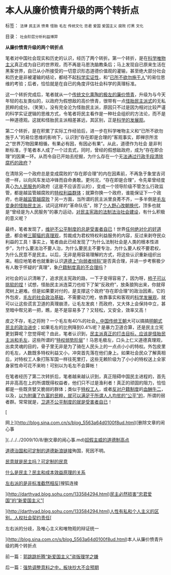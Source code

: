 # 本人从廉价愤青升级的两个转折点

标签： `法律` `民主派` `愤青` `怪胎` `毛左` `传统文化` `忠君` `爱国` `爱国主义` `腐败` `打黑` `文化` 

目录： `社会阶层分析利益博羿`

**从廉价愤青升级的两个转折点**

笔者对中国社会现实和历史的认识，经历了两个转折。第一个转折，是在[科学唯物主义](http://blog.sina.com.cn/s/blog_5563a64d0100d0v2.html)真正成为自已的世界观，而不再是马恩洗脑教条后；马上发现自已原来生活在黑客世界，自已从小所接受的一切意识形态道德价值观的灌输，甚至绝大部分社会和历史是非被灌输的结论，都经不起[科学实证性](../../../2009/6/19/科学实证性排斥任何哲学诡辩.md)，和“[已所不欲勿施于人](../../../2009/6/19/“已所不欲，勿施于人”就是普世的价值观.md)”的易位思维的考验；后者，恰恰就是在自已的角度评估社会科学的真理标准。

这一个转折完成后，笔者就从一个[传统文化熏陶的极左的廉价愤青](../../../2008/8/23/君权文化熏陶下的中式愤青.md)，升级为与今天年轻的右友类似的，以政府为假想敌的高价愤青，很带有一点[怪胎民主派式](../../../2009/9/22/左右派的极之前卫与保守.md)的无私民粹的成分。（笑笑）。没有完全沦为怪胎民主派，原因只不过是因为相对比较严谨的科学实证逻辑的思维方式，令笔者将民主看作是一种社会组织的方法论，而不是一种道德观。这就和怪胎民主派相差甚远，其区别，正是[科学的发展观](../../../2009/4/25/科学，民主和科学的发展观.md)。

第二个转折，是在积累了实际工作经验后，进一步在科学唯物主义和“已所不欲勿施于人”的易位思维的影响下，认识到“存在即是合理的”客观事实，即禅宗所言之“世界万物因果相循，有果必有因，有因必有果”。从此，道德作为社会
是非判断标准，于笔者本人成了一个过去式，同时，曾经的假想敌政府，成为“存在即合理”的因果一环。从而令自已开始去挖掘，为什么存在一个无[法通过行政手段清除腐朽的政府](../../../2009/5/25/行政效益剪刀差和保守主义：公权分立牵制不能减少腐败.md)？

在清除另一个政府总是变成腐败的“存在即合理”的内在因素前，不再急于象堂吉诃德一样，以向风车发动冲锋而自命勇敢。更何况，“存在即是合理”，令先辈曾经度真心[为人民服务](../../../2009/7/14/为人民服务体现的正是人权普世的价值观.md)的政府（这是不应该否认的），变成一个领导阶级不管怎么行政监管，都是越监管越腐败的[特权利益群体](../../../2009/8/1/民粹口号，特权阶层利益最大化最隐蔽的方法.md)；就算你换一个政府，谁能保证下一个政府，也是[越监管越腐败](../../../2009/6/30/行政监管越多越腐败，从三鹿事件到上海塌楼.md)？另一方面，当所谓的民主派里良莠不齐，一多半倒是[毛左变身的怪胎民主派](http://hi.baidu.com/darthchn/blog/item/0c1a63b59081627a8bd4b2bc.html)，试问这样的“革命队伍”，除了[个人野心改朝换代](../../../2009/5/17/民主价值观不能持有政治野心.md)，顶多也就是“曾经是为人民服务”的暴力运动，[对民主宪政的法制法治社会建设](http://hi.baidu.com/darthchn/blog/item/cd63288e007daef3513d9299.html)，有什么积极的意义呢？

最终，笔者发现了，[维护不公平制度的总是受害者自已](../../../2008/10/16/极力维护不公平制度的是受害者自已.md)！世界[任何绝对化的好道德](http://blog.163.com/darthvad/blog/static/53399470200921385353890/)，都会被[三脚猫的真理观](../../../2009/7/10/三脚猫真理艺术.md)，剪裁成为君权特权利益服务的内容，反过来剥夺民众利益的工具！事实上，笔者由此已经发现了“为什么法制社会是人类的根本性进步”，为什么要法治不要人治，为什么要民主不要专治，为什么要人权不要君权，为什么民意不是民主。以后，无非是用容易理解的方式，将这些认识重新组织出来。相应地笔者也就重新认识[道德上“向弱者倾斜”](../../../2009/9/3/穷穷相报何时了！弱者知多少！.md)是否真合理，并进一步考察极少有人敢于怀疑的“真理”，象[户籍制度真的不合理吗](../../../2009/9/29/户籍制度的合理性和必要性专题讨论目录.md)？

对社会的认识清晰了，追求民主宪政的路，一下子变得容易了，因为呀，[柿子可以挑软的捏](../../../2009/8/25/柿子宜拣软的捏.md)！试想，怪胎民主派连菜刀也给下了架“反政府”，放条狼狗出来，你就得爬树上避难。但是如果要对付的，是支撑这个政府“存在即合理”的政治因素，它的外包皮，[毛左的社会政治基础](http://hi.baidu.com/darthchn/blog/item/0c1a63b59081627a8bd4b2bc.html)，不需要动刀枪，依靠事实和客观的[科学发展观](../../../2009/4/25/科学，民主和科学的发展观.md)，就可以让这些谎言卫道的真理崩溃，让毛左发疯！而政府，又大体上会保持中立，甚至暗中帮兄弟一把，瞧，是不是容易多了？又轻松，又安全，效率又高！

皮之不存，毛之将附？一个毛左有40%的社会[，中国传统王朝](../../../2009/7/24/人权普世价值观或令传统中国将不国.md)大可以搞搞[明朝式民主的政治进步](http://hi.baidu.com/darthchn/blog/item/b8eb1f1f6f3cff164034173e.html)；如果毛左的比例降到0.4%呢？是暴力卫道合算，还是民主立宪更划算呢？您觉得呢？由此，笔者认识到，[民主派真正的打击目标，应该是怪胎民主派和毛左](../../../2009/7/15/为什么反左就是反腐败？反毛左反腐效益最高？.md)，这些所谓的“[特权弱势阶层](../../../2009/7/31/弱势人群和人权弱势人群之人人平等.md)”！马恩毛极左，口头上仁义道德真理观，出卖灵魂的目的，骨子里无非是为了骑在人民头上的一点点小小的特权。外包皮里的毛左，人数既多特权利益又小，冲突首先落在他们身上。如果社会民众了解真相后，对特权工人象打陈军国一样往死里打，这些无赖阶级为了小小的特权送上全家身家性命可花不来哟！可别以为毛左不会算帐！

在笔者经历了第二次转折后，笔者越来越认识到，真正阻碍中国民主进程的，首先并非高高在上的所谓既得权益者，他们只不过是渔利者！真正的顽固的阻力，恰恰都是一些既贪婪又脆弱的群体；类似于[特权工人](../../../2009/8/6/一些可怜人有其可憎之处.md)，或者[反对户籍制度](../../../2009/9/7/盲目反户籍制度声浪.md)的[血酬牛二](../../../2009/9/3/有两种血酬者命运是自取灭亡的悲惨.md)，以及，[以为附庸了仇富的民粹，就可以满足于所谓人人均贫的“公平”的](../../../2009/8/27/仇富的目的是为了均赤贫的社会公平？.md)，所谓的弱者群。常常就是，[卫道不公平制度的就是受害者自已](../../../2008/10/16/极力维护不公平制度的是受害者自已.md)！

[

网上](http://blog.sina.com.cn/s/blog_5563a64d0100f8ud.html)[删除文章的闹心事

](../../../2009/10/8/删文章的闹心事.md)[奴假主威的道德制高点](../../../2009/10/8/奴假虎威的道德制高点.md)

[道德治国和可定制的道德](http://darthvad.blog.sohu.com/133552226.html)[新浪链接](http://blog.sina.com.cn/s/blog_5563a64d0100f7sm.html)殉国，死因不明。

[民意就是民主吗？可定制的民意](../../../2009/10/9/民意就是民主吗？可定制的民意呢？.md)

[什么是民主？民主和成本效益原理的关系](../../../2009/10/9/什么是民主？民主和成本效益原理的关系.md)

[左右派的是非标准截然相反](../../../2009/10/9/完全相反的是非标准.md)[搜狐连接

](http://darthvad.blog.sohu.com/133584294.html)[民主必然损害“忠君爱国”的“新爱国主义”](../../../2009/10/10/民权有私和暴力倾向的关系.md)[

](http://darthvad.blog.sohu.com/133584294.html)[人性有私和个人主义的区别，人权社会契约责任](../../../2009/10/10/人性有私和个人主义的区别，人权社会契约责任.md)[

左右派的分歧，及唯心主义和唯物观的辩证统一

](http://blog.sina.com.cn/s/blog_5563a64d0100f8ud.html)本人从廉价愤青升级的两个转折点

前一篇：[郭跳跳折腾“新爱国主义”盗版理学之嫌](../../../2009/10/12/郭跳跳折腾“新爱国主义”盗版理学之嫌.md)

后一篇：[强势调整意料之中，板块抄大不合预期](../../../2009/10/12/强势调整意料之中，板块抄大不合预期.md)